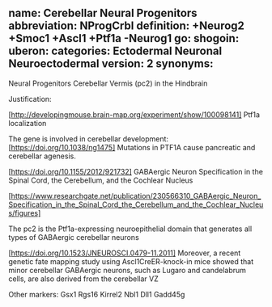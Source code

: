 name: Cerebellar Neural Progenitors 
abbreviation: NProgCrbl
definition: +Neurog2 +Smoc1 +Ascl1 +Ptf1a -Neurog1
go:
shogoin: 
uberon:
categories: Ectodermal Neuronal Neuroectodermal
version: 2
synonyms:
---

Neural Progenitors Cerebellar Vermis (pc2) in the Hindbrain

Justification:

[http://developingmouse.brain-map.org/experiment/show/100098141] Ptf1a localization

The gene is involved in cerebellar development:
[https://doi.org/10.1038/ng1475] Mutations in PTF1A cause pancreatic and cerebellar agenesis.

[https://doi.org/10.1155/2012/921732] GABAergic Neuron Specification in the Spinal Cord, the Cerebellum, and the Cochlear Nucleus

[https://www.researchgate.net/publication/230566310_GABAergic_Neuron_Specification_in_the_Spinal_Cord_the_Cerebellum_and_the_Cochlear_Nucleus/figures] 

The pc2 is the Ptf1a-expressing neuroepithelial domain that generates all types of GABAergic cerebellar neurons

[https://doi.org/10.1523/JNEUROSCI.0479-11.2011] Moreover, a recent genetic fate mapping study using Ascl1CreER-knock-in mice showed that minor cerebellar GABAergic neurons, such as Lugaro and candelabrum cells, are also derived from the cerebellar VZ 


Other markers:
Gsx1
Rgs16
Kirrel2
Nbl1
Dll1
Gadd45g